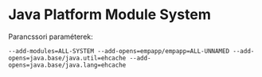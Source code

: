 # Java Platform Module System

Parancssori paraméterek:

```
--add-modules=ALL-SYSTEM --add-opens=empapp/empapp=ALL-UNNAMED --add-opens=java.base/java.util=ehcache --add-opens=java.base/java.lang=ehcache
```